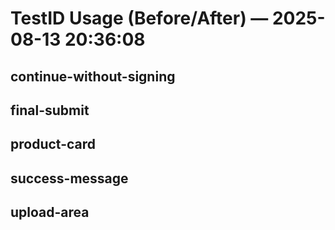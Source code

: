 # TestID Usage (Before/After) — 2025-08-13 20:36:08

## continue-without-signing


## final-submit


## product-card


## success-message


## upload-area

